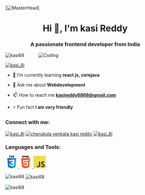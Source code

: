 [![MasterHead](https://1.bp.blogspot.com/-7A4WynwLsMw/XbBpCXG8fHI/AAAAAAAAMt4/uOa1bpLskYgrwGbllhSu2SDj_Mig8SXJQCLcBGAsYHQ/s1600/2000_600px.gif)]
<h1 align="center">Hi 👋, I'm kasi Reddy</h1>
<h3 align="center">A passionate frontend developer from India</h3>
<img align="right" alt="Coding" width="400" src="https://www.sarvika.com/wp-content/uploads/2021/03/Backend-Developer-Python-GIF-Dribble.gif">

<p align="left"> <img src="https://komarev.com/ghpvc/?username=kasi68&label=Profile%20views&color=0e75b6&style=flat" alt="kasi68" /> </p>

<p align="left"> <a href="https://twitter.com/kasi_8i" target="blank"><img src="https://img.shields.io/twitter/follow/kasi_8i?logo=twitter&style=for-the-badge" alt="kasi_8i" /></a> </p>

- 🌱 I’m currently learning **react js, corejava**

- 💬 Ask me about **Webdevelopment**

- 📫 How to reach me **kasireddy6868@gmail.com**

- ⚡ Fun fact **I am very friendly**

<h3 align="left">Connect with me:</h3>
<p align="left">
<a href="https://twitter.com/kasi_8i" target="blank"><img align="center" src="https://raw.githubusercontent.com/rahuldkjain/github-profile-readme-generator/master/src/images/icons/Social/twitter.svg" alt="kasi_8i" height="30" width="40" /></a>
<a href="https://linkedin.com/in/cherukula venkata kasi reddy" target="blank"><img align="center" src="https://raw.githubusercontent.com/rahuldkjain/github-profile-readme-generator/master/src/images/icons/Social/linked-in-alt.svg" alt="cherukula venkata kasi reddy" height="30" width="40" /></a>
<a href="https://instagram.com/kasi_8i" target="blank"><img align="center" src="https://raw.githubusercontent.com/rahuldkjain/github-profile-readme-generator/master/src/images/icons/Social/instagram.svg" alt="kasi_8i" height="30" width="40" /></a>
</p>

<h3 align="left">Languages and Tools:</h3>
<p align="left"> <a href="https://www.w3schools.com/css/" target="_blank" rel="noreferrer"> <img src="https://raw.githubusercontent.com/devicons/devicon/master/icons/css3/css3-original-wordmark.svg" alt="css3" width="40" height="40"/> </a> <a href="https://www.w3.org/html/" target="_blank" rel="noreferrer"> <img src="https://raw.githubusercontent.com/devicons/devicon/master/icons/html5/html5-original-wordmark.svg" alt="html5" width="40" height="40"/> </a> <a href="https://developer.mozilla.org/en-US/docs/Web/JavaScript" target="_blank" rel="noreferrer"> <img src="https://raw.githubusercontent.com/devicons/devicon/master/icons/javascript/javascript-original.svg" alt="javascript" width="40" height="40"/> </a> </p>

<p><img align="left" src="https://github-readme-stats.vercel.app/api/top-langs?username=kasi68&show_icons=true&locale=en&layout=compact" alt="kasi68" /></p>

<p>&nbsp;<img align="center" src="https://github-readme-stats.vercel.app/api?username=kasi68&show_icons=true&locale=en" alt="kasi68" /></p>

<p><img align="center" src="https://github-readme-streak-stats.herokuapp.com/?user=kasi68&" alt="kasi68" /></p>
